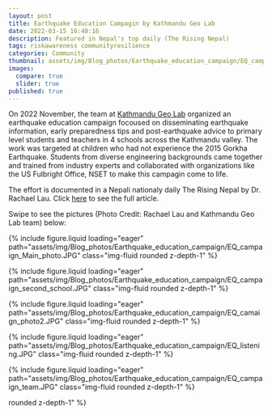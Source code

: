 ```yaml
---
layout: post
title: Earthquake Education Campagin by Kathmandu Geo Lab
date: 2022-03-15 16:40:16
description: Featured in Nepal's top daily (The Rising Nepal)
tags: riskawareness communityresilience
categories: Community
thumbnail: assets/img/Blog_photos/Earthquake_education_campaign/EQ_campaign_Main_photo.JPG
images:
  compare: true
  slider: true
published: true
---
```



On 2022 November, the team at [Kathmandu Geo Lab](https://www.instagram.com/ktmgeolab/) organized an earthquake education campaign focoused on disseminating earthquake information, early preparedness tips and post-earthquake advice to primary level students and teachers in 4 schools across the Kathmandu valley. The work was targeted at children who had not experience the 2015 Gorkha Earthquake. Students from diverse engineering backgrounds came together and trained from industry experts and collaborated with organizations like the US Fulbright Office, NSET to make this campagin come to life. 

The effort is documented in a Nepali nationaly daily The Rising Nepal by Dr. Rachael Lau. Click [here](https://nepalitimes.com/here-now/back-to-classroom-for-earthquake-preparedness) to see the full article. 

Swipe to see the pictures (Photo Credit: Rachael Lau and Kathmandu Geo Lab team) below:


<swiper-container keyboard="true" navigation="true" pagination="true" pagination-clickable="true" pagination-dynamic-bullets="true" rewind="true">
  <swiper-slide>{% include figure.liquid loading="eager" path="assets/img/Blog_photos/Earthquake_education_campaign/EQ_campaign_Main_photo.JPG" class="img-fluid rounded z-depth-1" %}</swiper-slide>
  
  <swiper-slide>{% include figure.liquid loading="eager" path="assets/img/Blog_photos/Earthquake_education_campaign/EQ_campaign_second_school.JPG" class="img-fluid rounded z-depth-1" %}</swiper-slide>
  
  <swiper-slide>{% include figure.liquid loading="eager" path="assets/img/Blog_photos/Earthquake_education_campaign/EQ_camaign_photo2.JPG" class="img-fluid rounded z-depth-1" %}</swiper-slide>

  <swiper-slide>{% include figure.liquid loading="eager" path="assets/img/Blog_photos/Earthquake_education_campaign/EQ_listening.JPG" class="img-fluid rounded z-depth-1" %}</swiper-slide>

  <swiper-slide>{% include figure.liquid loading="eager" path="assets/img/Blog_photos/Earthquake_education_campaign/EQ_campaign_team.JPG" class="img-fluid rounded z-depth-1" %}</swiper-slide>
  
  rounded z-depth-1" %}</swiper-slide>
</swiper-container>
